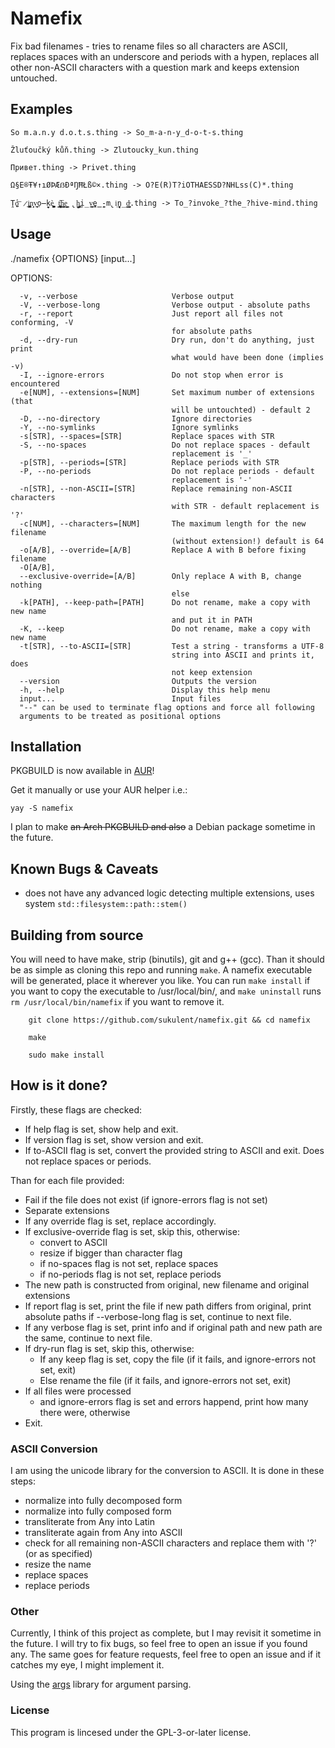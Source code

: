 # Namefix
Fix bad filenames - tries to rename files so all characters are ASCII, replaces spaces with an underscore and periods with a hypen, replaces all other non-ASCII characters with a question mark and keeps extension untouched.

## Examples
```
So m.a.n.y d.o.t.s.thing -> So_m-a-n-y_d-o-t-s.thing

Žluťoučký kůň.thing -> Zlutoucky_kun.thing

Привет.thing -> Privet.thing

Ω§E®Ŧ¥↑ıØÞÆẞÐªŊĦŁß©×.thing -> O?E(R)T?iOTHAESSD?NHLss(C)*.thing

Ṱ̺̺̕o͞ ̷i̲̬͇̪͙n̝̗͕v̟̜̘̦͟o̶̙̰̠kè͚̮̺̪̹̱̤ ̖t̝͕̳̣̻̪͞h̼͓̲̦̳̘̲e͇̣̰̦̬͎ ̢̼̻̱̘h͚͎͙̜̣̲ͅi̦̲̣̰̤v̻͍e̺̭̳̪̰-m̢iͅn̖̺̞̲̯̰d̵̼̟͙̩̼̘̳.thing -> To_?invoke_?the_?hive-mind.thing
```

## Usage
  ./namefix {OPTIONS} [input...]

  OPTIONS:

      -v, --verbose                     Verbose output
      -V, --verbose-long                Verbose output - absolute paths
      -r, --report                      Just report all files not conforming, -V
                                        for absolute paths
      -d, --dry-run                     Dry run, don't do anything, just print
                                        what would have been done (implies -v)
      -I, --ignore-errors               Do not stop when error is encountered
      -e[NUM], --extensions=[NUM]       Set maximum number of extensions (that
                                        will be untouchted) - default 2
      -D, --no-directory                Ignore directories
      -Y, --no-symlinks                 Ignore symlinks
      -s[STR], --spaces=[STR]           Replace spaces with STR
      -S, --no-spaces                   Do not replace spaces - default
                                        replacement is '_'
      -p[STR], --periods=[STR]          Replace periods with STR
      -P, --no-periods                  Do not replace periods - default
                                        replacement is '-'
      -n[STR], --non-ASCII=[STR]        Replace remaining non-ASCII characters
                                        with STR - default replacement is '?'
      -c[NUM], --characters=[NUM]       The maximum length for the new filename
                                        (without extension!) default is 64
      -o[A/B], --override=[A/B]         Replace A with B before fixing filename
      -O[A/B],
      --exclusive-override=[A/B]        Only replace A with B, change nothing
                                        else
      -k[PATH], --keep-path=[PATH]      Do not rename, make a copy with new name
                                        and put it in PATH
      -K, --keep                        Do not rename, make a copy with new name
      -t[STR], --to-ASCII=[STR]         Test a string - transforms a UTF-8
                                        string into ASCII and prints it, does
                                        not keep extension
      --version                         Outputs the version
      -h, --help                        Display this help menu
      input...                          Input files
      "--" can be used to terminate flag options and force all following
      arguments to be treated as positional options

## Installation

PKGBUILD is now available in [AUR](https://aur.archlinux.org/packages/namefix)!

Get it manually or use your AUR helper i.e.:
```
yay -S namefix
```
I plan to make ~~an Arch PKGBUILD and also~~ a Debian package sometime in the future. 

## Known Bugs & Caveats

- does not have any advanced logic detecting multiple extensions, uses system `std::filesystem::path::stem()`


## Building from source
You will need to have make, strip (binutils), git and g++ (gcc).
Than it should be as simple as cloning this repo and running `make`. A namefix executable will be generated, place it wherever you like.
You can run `make install` if you want to copy the executable to /usr/local/bin/,
and `make uninstall` runs `rm /usr/local/bin/namefix` if you want to remove it.

```
	git clone https://github.com/sukulent/namefix.git && cd namefix

	make

	sudo make install
```

## How is it done?

Firstly, these flags are checked:
- If help flag is set, show help and exit.
- If version flag is set, show version and exit.
- If to-ASCII flag is set, convert the provided string to ASCII and exit. Does not replace spaces or periods.

Than for each file provided:
- Fail if the file does not exist (if ignore-errors flag is not set)
- Separate extensions
- If any override flag is set, replace accordingly.
- If exclusive-override flag is set, skip this, otherwise:
	- convert to ASCII
	- resize if bigger than character flag
	- if no-spaces flag is not set, replace spaces
	- if no-periods flag is not set, replace periods
- The new path is constructed from original, new filename and original extensions
- If report flag is set, print the file if new path differs from original, print absolute paths if --verbose-long flag is set, continue to next file.
- If any verbose flag is set, print info and if original path and new path are the same, continue to next file.
- If dry-run flag is set, skip this, otherwise:
	- If any keep flag is set, copy the file (if it fails, and ignore-errors not set, exit)
	- Else rename the file (if it fails, and ignore-errors not set, exit)
- If all files were processed
	- and ignore-errors flag is set and errors happend, print how many there were, otherwise
- Exit.


### ASCII Conversion
I am using the unicode library for the conversion to ASCII.
It is done in these steps:
- normalize into fully decomposed form
- normalize into fully composed form
- transliterate from Any into Latin
- transliterate again from Any into ASCII
- check for all remaining non-ASCII characters and replace them with '?' (or as specified)
- resize the name
- replace spaces
- replace periods


### Other

Currently, I think of this project as complete, but I may revisit it sometime in the future.
I will try to fix bugs, so feel free to open an issue if you found any.
The same goes for feature requests, feel free to open an issue and if it catches my eye, I might implement it.


Using the [args](https://github.com/Taywee/args) library for argument parsing.


### License

This program is lincesed under the GPL-3-or-later license.



[AUR]: https://aur.archlinux.org/packages/namefix
